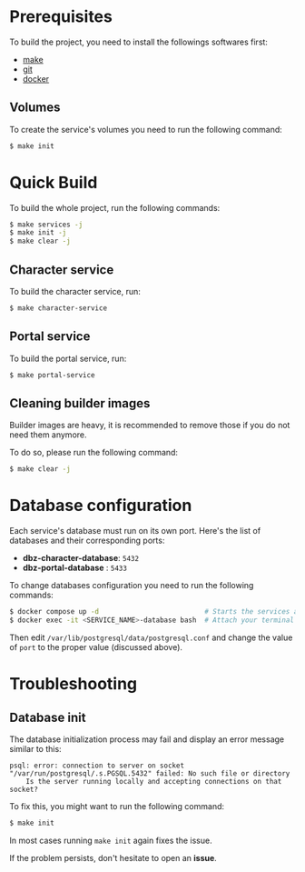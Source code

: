 # Prerequisites
To build the project, you need to install the followings softwares first:
- [make](https://www.gnu.org/software/make/)
- [git](https://git-scm.com/)
- [docker](https://www.docker.com/)

## Volumes
To create the service's volumes you need to run the following command:
```bash
$ make init
```

# Quick Build
To build the whole project, run the following commands:
```bash
$ make services -j
$ make init -j
$ make clear -j
```

## Character service
To build the character service, run:
```bash
$ make character-service
```

## Portal service
To build the portal service, run:
```bash
$ make portal-service
```

## Cleaning builder images
Builder images are heavy, it is recommended to remove those if you do not need 
them anymore.

To do so, please run the following command:
```bash
$ make clear -j
```

# Database configuration
Each service's database must run on its own port. Here's the list of databases and their corresponding ports:
- **dbz-character-database**: `5432`
- **dbz-portal-database**   : `5433`

To change databases configuration you need to run the following commands:
```bash
$ docker compose up -d                          # Starts the services and their database
$ docker exec -it <SERVICE_NAME>-database bash  # Attach your terminal to the service
```
Then edit `/var/lib/postgresql/data/postgresql.conf` and change the value of `port` to the proper value (discussed above).

# Troubleshooting
## Database init
The database initialization process may fail and display an error message similar to this:
```
psql: error: connection to server on socket "/var/run/postgresql/.s.PGSQL.5432" failed: No such file or directory
	Is the server running locally and accepting connections on that socket?
```
To fix this, you might want to run the following command:
```bash
$ make init
```
In most cases running `make init` again fixes the issue.

If the problem persists, don't hesitate to open an **issue**.
